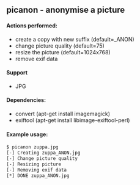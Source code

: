 ## picanon - anonymise a picture

#### Actions performed:

* create a copy with new suffix (default=_ANON)
* change picture quality (default=75)
* resize the picture (default=1024x768)
* remove exif data

#### Support

* JPG

#### Dependencies:

* convert (apt-get install imagemagick)
* exiftool (apt-get install libimage-exiftool-perl)

#### Example usage:

```bash
$ picanon zuppa.jpg 
[-] Creating zuppa_ANON.jpg
[-] Change picture quality
[-] Resizing picture
[-] Removing exif data
[*] DONE zuppa_ANON.jpg
```
